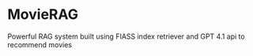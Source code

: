 # MovieRAG
Powerful RAG system built using FIASS index retriever and GPT 4.1 api to recommend movies
